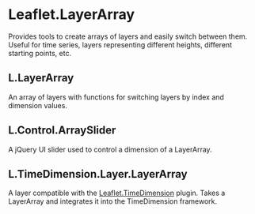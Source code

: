 # Leaflet.LayerArray
Provides tools to create arrays of layers and easily switch between them. Useful for time series, layers representing different heights, different starting points, etc.

## L.LayerArray
An array of layers with functions for switching layers by index and dimension values.

## L.Control.ArraySlider
A jQuery UI slider used to control a dimension of a LayerArray.

## L.TimeDimension.Layer.LayerArray
A layer compatible with the [Leaflet.TimeDimension](https://github.com/socib/Leaflet.TimeDimension) plugin. Takes a LayerArray and integrates it into the TimeDimension framework.
